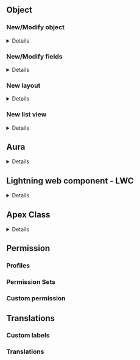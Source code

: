 ## Object
### New/Modify object
<details>

1. Must:
    - Custom Objects
    - Custom field: If you want to get only the field after modification

2. Should:
    - [Permission](#permission)
    - Layouts

3. Optional:
    - List views
    - Custom Tabs
    - Custom Object Translation

</details>
    
### New/Modify fields
<details>

1. Must:
    - Custom Objects

2. Should:
    - [Permission](#permission)
    - Layouts

3. Optional:
    - List views

</details>

### New layout
<details>

1. Must:
    - Layouts

</details>

### New list view
<details>

1. Must:
    - List view

</details>
 

## Aura
<details>

1. Must:
    - Aura definition bundle
2. Should
    - [Translations](#translations)

</details>

## Lightning web component - LWC
<details>

1. Must:
    - Lightning component bundle
2. Should
    - [Translations](#translations)

</details>

## Apex Class
<details>

1. Must:
    - Apex class
2. Should
    - [Translations](#translations)

</details>


## Permission
### Profiles
### Permission Sets
### Custom permission

## Translations
### Custom labels
### Translations
